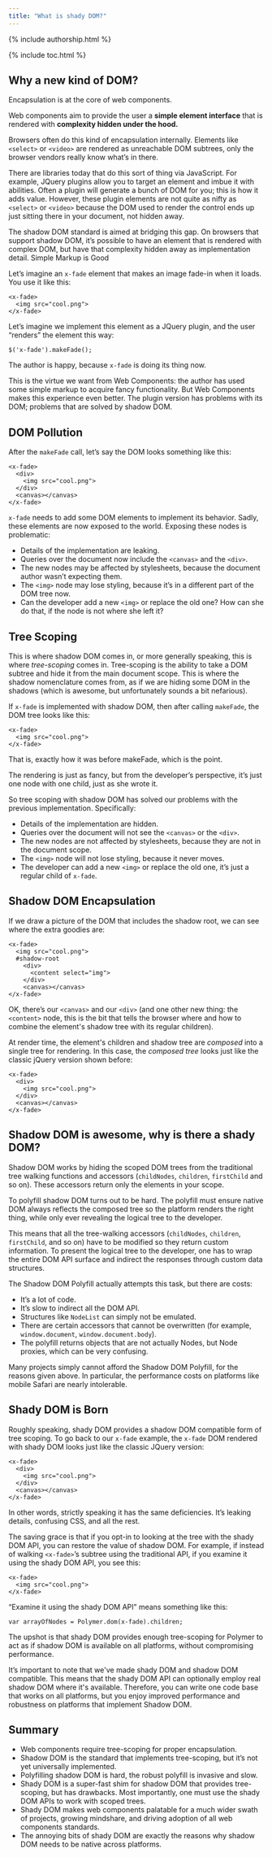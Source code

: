 ```yaml
---
title: "What is shady DOM?"
---
```



{% include authorship.html %}

{% include toc.html %}

## Why a new kind of DOM?

Encapsulation is at the core of web components.

Web components aim to provide the user a **simple element interface** that is
rendered with **complexity hidden under the hood.**

Browsers often do this kind of encapsulation internally. Elements like
`<select>` or `<video>` are rendered as unreachable DOM subtrees, only the
browser vendors really know what’s in there.

There are libraries today that do this sort of thing via JavaScript. For
example, JQuery plugins allow you to target an element and imbue it with
abilities. Often a plugin will generate a bunch of DOM for you; this is how it
adds value. However, these plugin elements are not quite as nifty as `<select>`
or `<video>` because the DOM used to render the control ends up just sitting
there in your document, not hidden away.

The shadow DOM standard is aimed at bridging this gap. On browsers that support
shadow DOM, it’s possible to have an element that is rendered with complex DOM,
but have that complexity hidden away as implementation detail. Simple Markup is
Good

Let’s imagine an `x-fade` element that makes an image fade-in when it loads. You
use it like this:

    <x-fade>
      <img src="cool.png">
    </x-fade>

Let’s imagine we implement this element as a JQuery plugin, and the user “renders” the element this way:

    $('x-fade').makeFade();

The author is happy, because `x-fade` is doing its thing now.

This is the virtue we want from Web Components: the author has used some simple
markup to acquire fancy functionality. But Web Components makes this experience
even better. The plugin version has problems with its DOM; problems that are
solved by shadow DOM.

## DOM Pollution

After the `makeFade` call, let’s say the DOM looks something like this:

    <x-fade>
      <div>
        <img src="cool.png">
      </div>
      <canvas></canvas>
    </x-fade>

`x-fade` needs to add some DOM elements to implement its behavior. Sadly, these
elements are now exposed to the world. Exposing these nodes is problematic:


-   Details of the implementation are leaking.
-   Queries over the document now include the `<canvas>` and the `<div>`.
-   The new nodes may be affected by stylesheets, because the document author wasn’t expecting them.
-   The `<img>` node may lose styling, because it’s in a different part of the DOM tree now.
-   Can the developer add a new `<img>` or replace the old one? How can she do that, if the node is not where she left it?


## Tree Scoping

This is where shadow DOM comes in, or more generally speaking, this is where
_tree-scoping_ comes in. Tree-scoping is the ability to take a DOM subtree and
hide it from the main document scope. This is where the shadow nomenclature
comes from, as if we are hiding some DOM in the shadows (which is awesome, but
unfortunately sounds a bit nefarious).

If `x-fade` is implemented with shadow DOM, then after calling `makeFade`, the DOM tree looks like this:

    <x-fade>
      <img src="cool.png">
    </x-fade>

That is, exactly how it was before makeFade, which is the point.

The rendering is just as fancy, but from the developer’s perspective, it’s just
one node with one child, just as she wrote it.

So tree scoping with shadow DOM has solved our problems with the previous
implementation. Specifically:

-   Details of the implementation are hidden.
-   Queries over the document will not see the `<canvas>` or the `<div>`.
-   The new nodes are not affected by stylesheets, because they are not in the document scope.
-   The `<img>` node will not lose styling, because it never moves.
-   The developer can add a new `<img>` or replace the old one, it’s just a regular child of `x-fade`.

## Shadow DOM Encapsulation

If we draw a picture of the DOM that includes the shadow root, we can see where the extra goodies are:

    <x-fade>
      <img src="cool.png">
      #shadow-root
        <div>
          <content select="img">
        </div>
        <canvas></canvas>
    </x-fade>

OK, there’s our `<canvas>` and our `<div>` (and one other new thing: the `<content>`
node, this is the bit that tells the browser where and how to combine the
element's shadow tree with its regular children).

At render time, the element's children and shadow tree are _composed_ into a
single tree for rendering. In this case, the _composed tree_ looks just like the
classic jQuery version shown before:

    <x-fade>
      <div>
        <img src="cool.png">
      </div>
      <canvas></canvas>
    </x-fade>

## Shadow DOM is awesome, why is there a shady DOM?

Shadow DOM works by hiding the scoped DOM trees from the traditional tree
walking functions and accessors (`childNodes`, `children`, `firstChild` and so
on). These accessors return only the elements in your scope.

To polyfill shadow DOM turns out to be hard. The polyfill must ensure native DOM
always reflects the composed tree so the platform renders the right thing, while
only ever revealing the logical tree to the developer.

This means that all the tree-walking accessors (`childNodes`, `children`,
`firstChild`, and so on) have to be modified so they return custom information.
To present the logical tree to the developer, one has to wrap the entire DOM API
surface and indirect the responses through custom data structures.

The Shadow DOM Polyfill actually attempts this task, but there are costs:

-   It’s a lot of code.
-   It’s slow to indirect all the DOM API.
-   Structures like `NodeList` can simply not be emulated.
-   There are certain accessors that cannot be overwritten (for example, `window.document`, `window.document.body`).
-   The polyfill returns objects that are not actually Nodes, but Node proxies, which can be very confusing.

Many projects simply cannot afford the Shadow DOM Polyfill, for the reasons
given above. In particular, the performance costs on platforms like mobile
Safari are nearly intolerable.

## Shady DOM is Born

Roughly speaking, shady DOM provides a shadow DOM compatible form of tree
scoping. To go back to our `x-fade` example, the `x-fade` DOM rendered with
shady DOM looks just like the classic JQuery version:

    <x-fade>
      <div>
        <img src="cool.png">
      </div>
      <canvas></canvas>
    </x-fade>

In other words, strictly speaking it has the same deficiencies. It’s leaking
details, confusing CSS, and all the rest.

The saving grace is that if you opt-in to looking at the tree with the shady DOM
API, you can restore the value of shadow DOM. For example, if instead of walking
`<x-fade>`’s subtree using the traditional API, if you examine it using the shady
DOM API, you see this:

    <x-fade>
      <img src="cool.png">
    </x-fade>

“Examine it using the shady DOM API” means something like this:

    var arrayOfNodes = Polymer.dom(x-fade).children;

The upshot is that shady DOM provides enough tree-scoping for Polymer to act as
if shadow DOM is available on all platforms, without compromising performance.

It’s important to note that we've made shady DOM and shadow DOM compatible. This
means that the shady DOM API can optionally employ real shadow DOM where it's available.
Therefore, you can write one code base that works on all platforms, but you
enjoy improved performance and robustness on platforms that implement Shadow
DOM.

## Summary

- Web components require tree-scoping for proper encapsulation.
- Shadow DOM is the standard that implements tree-scoping, but it’s not yet universally implemented.
- Polyfilling shadow DOM is hard, the robust polyfill is invasive and slow.
- Shady DOM is a super-fast shim for shadow DOM that provides tree-scoping, but has drawbacks. Most importantly, one must use the shady DOM APIs to work with scoped trees.
- Shady DOM makes web components palatable for a much wider swath of projects, growing mindshare, and driving adoption of all web components standards.
- The annoying bits of shady DOM are exactly the reasons why shadow DOM needs to be native across platforms.
